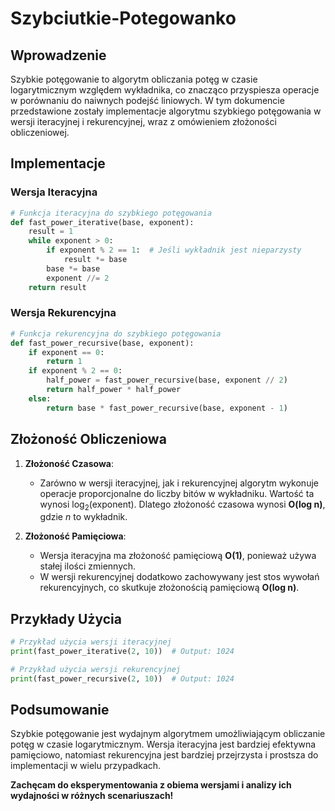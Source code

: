 # Szybciutkie-Potegowanko

## Wprowadzenie

Szybkie potęgowanie to algorytm obliczania potęg w czasie logarytmicznym względem wykładnika, co znacząco przyspiesza operacje w porównaniu do naiwnych podejść liniowych. W tym dokumencie przedstawione zostały implementacje algorytmu szybkiego potęgowania w wersji iteracyjnej i rekurencyjnej, wraz z omówieniem złożoności obliczeniowej.

## Implementacje

### Wersja Iteracyjna

```python
# Funkcja iteracyjna do szybkiego potęgowania
def fast_power_iterative(base, exponent):
    result = 1
    while exponent > 0:
        if exponent % 2 == 1:  # Jeśli wykładnik jest nieparzysty
            result *= base
        base *= base
        exponent //= 2
    return result
```

### Wersja Rekurencyjna

```python
# Funkcja rekurencyjna do szybkiego potęgowania
def fast_power_recursive(base, exponent):
    if exponent == 0:
        return 1
    if exponent % 2 == 0:
        half_power = fast_power_recursive(base, exponent // 2)
        return half_power * half_power
    else:
        return base * fast_power_recursive(base, exponent - 1)
```

## Złożoność Obliczeniowa

1. **Złożoność Czasowa**:
   - Zarówno w wersji iteracyjnej, jak i rekurencyjnej algorytm wykonuje operacje proporcjonalne do liczby bitów w wykładniku. Wartość ta wynosi log<sub>2</sub>(exponent). Dlatego złożoność czasowa wynosi **O(log n)**, gdzie *n* to wykładnik.

2. **Złożoność Pamięciowa**:
   - Wersja iteracyjna ma złożoność pamięciową **O(1)**, ponieważ używa stałej ilości zmiennych.
   - W wersji rekurencyjnej dodatkowo zachowywany jest stos wywołań rekurencyjnych, co skutkuje złożonością pamięciową **O(log n)**.

## Przykłady Użycia

```python
# Przykład użycia wersji iteracyjnej
print(fast_power_iterative(2, 10))  # Output: 1024

# Przykład użycia wersji rekurencyjnej
print(fast_power_recursive(2, 10))  # Output: 1024
```

## Podsumowanie

Szybkie potęgowanie jest wydajnym algorytmem umożliwiającym obliczanie potęg w czasie logarytmicznym. Wersja iteracyjna jest bardziej efektywna pamięciowo, natomiast rekurencyjna jest bardziej przejrzysta i prostsza do implementacji w wielu przypadkach.

**Zachęcam do eksperymentowania z obiema wersjami i analizy ich wydajności w różnych scenariuszach!**

